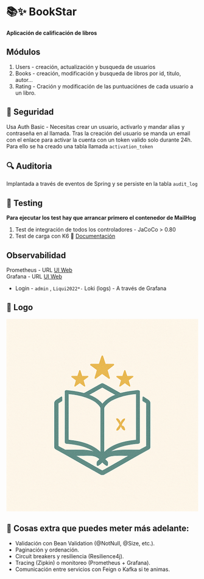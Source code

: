 # 📚✨ BookStar
**Aplicación de calificación de libros**

## Módulos

1. Users - creación, actualización y busqueda de usuarios
2. Books - creación, modificación y busqueda de libros por id, titulo, autor...
3. Rating - Cración y modificación de las puntuaciónes de cada usuario a un libro.

## 🔐 Seguridad
Usa Auth Basic - Necesitas crear un usuario, activarlo y mandar alias y contraseña en al llamada.
Tras la creación del usuario se manda un email con el enlace para activar la cuenta con un token valido solo durante 24h.
Para ello se ha creado una tabla llamada ``activation_token``

## 🔍 Auditoria
Implantada a través de eventos de Spring y se persiste en la tabla ``audit_log``

## 🧪 Testing
**Para ejecutar los test hay que arrancar primero el contenedor de MailHog**
1. Test de integración de todos los controladores - JaCoCo > 0.80
2. Test de carga con K6 🗻 [Documentación](test-k6/k6-docs.md) 

## Observabilidad
Prometheus - URL [UI Web](http://localhost:9090/query)  
Grafana - URL [UI Web](http://localhost:3000/)
 - Login - ``admin`` ,  ``Liqui2022*-`` 
Loki (logs) - A través de Grafana

## 🎨 Logo
![Logo de BookStar](src/main/resources/static/logo.png)

## 🚀 Cosas extra que puedes meter más adelante:
* Validación con Bean Validation (@NotNull, @Size, etc.).
* Paginación y ordenación.
* Circuit breakers y resiliencia (Resilience4j).
* Tracing (Zipkin) o monitoreo (Prometheus + Grafana).
* Comunicación entre servicios con Feign o Kafka si te animas.